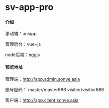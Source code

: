 # sv-app-pro

#### 介绍

移动端：uniapp

管理后台：vue+js

node后端：eggjs

#### 预览地址

管理端：http://app.admin.sonve.asia

账号密码：
master/master666
visitior/visitior666

客户端：http://app.client.sonve.asia

